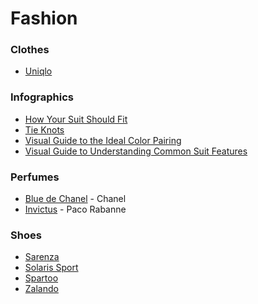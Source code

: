 # Fashion

### Clothes

* [Uniqlo](https://www.uniqlo.com/uk/en/home)

### Infographics

* [How Your Suit Should Fit](https://i.imgur.com/JtVT7Tx.jpg)
* [Tie Knots](https://i.imgur.com/GdlushV.png)
* [Visual Guide to the Ideal Color Pairing](https://i.imgur.com/ZEq8FHc.jpg)
* [Visual Guide to Understanding Common Suit Features](https://i.imgur.com/XPIptk3.jpg)

### Perfumes

* [Blue de Chanel](https://www.chanel.com/gb/fragrance/bleu-de-chanel/) - Chanel
* [Invictus](https://www.pacorabanne.com/ww/en/fragrance/c/frag-men-invictus--frag-men-invictus) - Paco Rabanne

### Shoes

* [Sarenza](https://www.sarenza.it/)
* [Solaris Sport](https://www.solarissport.com/it/)
* [Spartoo](https://www.spartoo.it/)
* [Zalando](https://www.zalando.it/uomo-home/)

